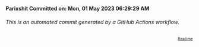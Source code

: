 **Parixshit Committed on: Mon, 01 May 2023 06:29:29 AM** <!-- 4ee720b1-e08d-4944-95a5-2a96d7205ff2 -->

###### This is an automated commit generated by a GitHub Actions workflow.

<div align="right"><sub><sup><a href="https://github.com/Parixshit/AutoCommit.git">Read me</a></sup></sub></div>
